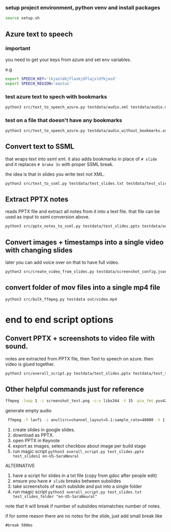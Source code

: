 


### setup project environment, python venv and install packages
```bash
source setup.sh
```


## Azure text to speech

### important
you need to get your keys from azure and set env variables.

e.g
```bash
export SPEECH_KEY='lkjasldkjflaskjdflajsldfkjasd'
export SPEECH_REGION='eastus'
```

### test azure text to spech with bookmarks
```bash
python3 src/text_to_speech_azure.py testdata/audio.xml testdata/audio.mp3
```

### test on a file that doesn't have any bookmarks
```bash
python3 src/text_to_speech_azure.py testdata/audio_without_bookmarks.xml testdata/audio_no_bookmarks.mp3
```


## Convert text to SSML 

that wraps text into ssml xml.
it also adds bookmarks in place of `# slide`
and it replaces `# brake 3s` with proper SSML break.

the idea is that in slides you write text not XML.

```bash
python3 src/text_to_ssml.py testdata/test_slides.txt testdata/test_slices.xml
```


## Extract PPTX notes

reads PPTX file and extract all notes from it into a text file.
that file can be used as input to ssml conversion above.

```bash
python3 src/pptx_notes_to_ssml.py testdata/test_slides.pptx testdata/output_ppt_notes.txt
```


## Convert images + timestamps into a single video with changing slides
later you can add voice over on that to have full video.

```bash
python3 src/create_video_from_slides.py testdata/screenshot_config.json out/slide_video.mp4
```

## convert folder of mov files into a single mp4 file
```bash
python3 src/bulk_ffmpeg.py testdata out/video.mp4
```


# end to end script options

## Convert PPTX + screenshots to video file with sound.

notes are extracted from PPTX file, then Text to speech on azure. then video is glued together. 
```bash
python3 src/overall_script.py testdata/test_slides.pptx testdata/test_slides1
```

## Other helpful commands just for reference


```bash
ffmpeg -loop 1 -i screenshot_test.png -c:v libx264 -t 15 -pix_fmt yuv420p out.mp4
```

generate empty audio
```bash
 ffmpeg -f lavfi -i anullsrc=channel_layout=5.1:sample_rate=48000 -t 1 silence.mp3
```


1. create slides in google slides.
2. download as PPTX.
3. open PPTX in Keynote
4. export as images, select checkbox about image per build stage
5. run magic script
```python3 overall_script.py test_slides.pptx test_slides1 en-US-SaraNeural```

ALTERNATIVE

1. have a script for slides in a txt file (copy from gdoc after people edit)
2. ensure you have `# slide` breaks between subslides
3. take screenshots of each subslide and put into a single folder
4. run magic script
```python3 overall_script.py test_slides.txt test_slides_folder "en-US-SaraNeural"```

note that it will break if number of subslides mismatches number of notes.

if for some reason there are no notes for the slide, just add small break like 
```
#break 500ms
```


